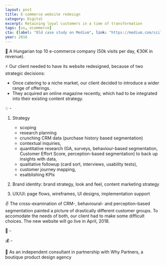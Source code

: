 ```yaml
---
layout: post
title: E-commerce website redesign
category: Digital
excerpt: Retaining loyal customers in a time of transformation
tags: [ux, ecommerce]
cta: {label: "Old case study on Medium", link: "https://medium.com/szil%C3%A1rd-s-portfolio/retaining-loyal-customers-in-a-time-of-transformation-983bfa598ea"}
year: 2016
---
```


🏢 A Hungarian top 10 e-commerce company (50k visits per day, €30K in revenue).

⚡ Our client needed to have its website redesigned, because of two strategic decisions:

- Once catering to a niche market, our client decided to introduce a wider range of offerings.
- They acquired an online magazine recently, which had to be integrated into their existing content strategy.

💡 -

1. Strategy
	- scoping
    - research planning
	- crunching CRM data (purchase history based segmentation)
	- contextual inquiries, 
	- quantitative research (GA, surveys, behaviour-based segmentation, Customer Effort Score, perception-based segmentation) to back up insights with data, 
	- qualitative followup (card sort, interviews, usability tests),  
	- customer journey mapping, 
	- esatblishing KPIs

2. Brand identity: brand strategy, look and feel, content marketing strategy
3. UX/UI: page flows, wireframes, UI designs, implementation support

✌️ The cross-examination of CRM-, behavioural- and perception-based segmentation painted a picture of  drastically different customer groups. To accomodate the needs of both, our client had to make some difficult choices. 
The new website will go live in April, 2018.

💙 -

💰 -

👥 As an independent consultant in partnership with Why Partners, a boutique product design agency